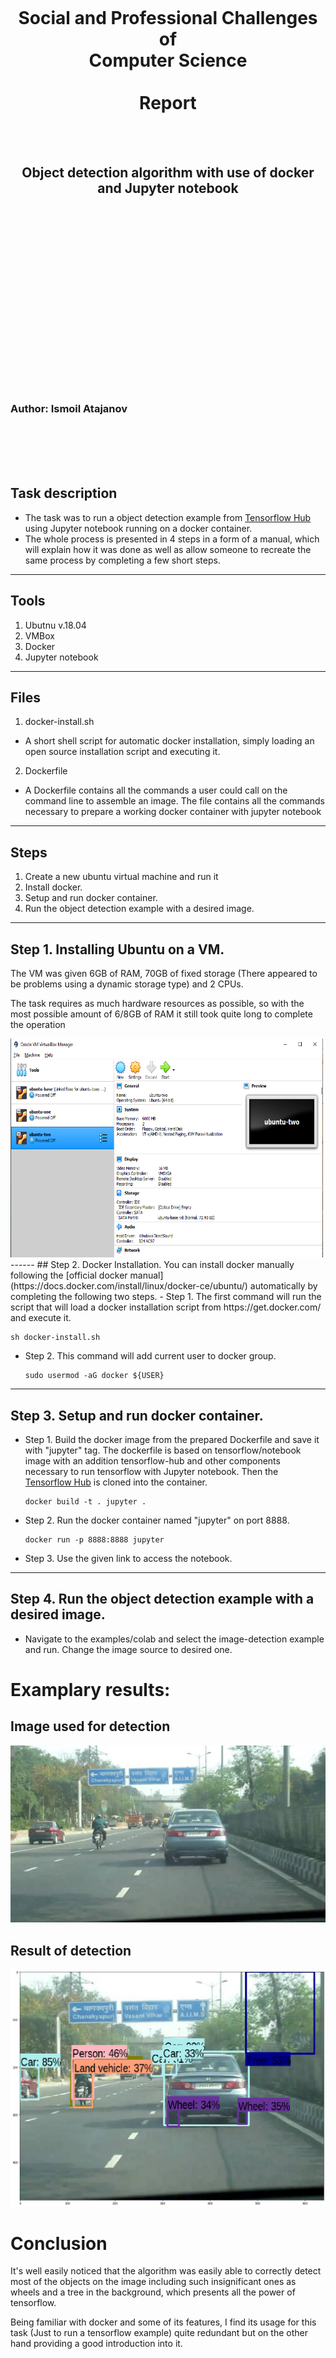 <br/><br/><br/><br/><br/><br/><br/><br/>
<h1 align=center>Social and Professional Challenges of<br>
Computer Science<br/><br/>Report</h1><br/><br/>
<h2 align=center>Object detection algorithm with use of docker <br/>and Jupyter notebook</h2>
<br/><br/><br/><br/><br/><br/><br/><br/><br/><br/><br/><br/><br/><br/><br/><br/><br/>
  <h3>Author: Ismoil Atajanov</h3>
  <br/><br/><br/><br/>
  
## Task description
- The task was to run a object detection example from [Tensorflow Hub](https://github.com/tensorflow/hub.git) using Jupyter notebook running on a docker container.
- The whole process is presented in 4 steps in a form of a manual, which will explain how it was done as well as allow someone to recreate the same process by completing a few short steps.
------
## Tools
1. Ubutnu v.18.04
2. VMBox
3. Docker
4. Jupyter notebook
------
## Files
1. docker-install.sh 
  - A short shell script for automatic docker installation, simply loading an open source installation script and executing it.
2. Dockerfile
  - A Dockerfile contains all the commands a user could call on the command line to assemble an image. The file contains all the commands necessary to prepare a working docker container with jupyter notebook
------
## Steps
1. Create a new ubuntu virtual machine and run it
2. Install docker.
3. Setup and run docker container.
4. Run the object detection example with a desired image.
------
## Step 1. Installing Ubuntu on a VM.
<p>The VM was given 6GB of RAM, 70GB of fixed storage (There appeared to be problems using a dynamic storage type) and 2 CPUs.</p>
<p>The task requires as much hardware resources as possible, so with the most possible amount of 6/8GB of RAM it still took quite long to complete the operation</p>
<img src="https://github.com/Ismail11270/docker-tensorflow/blob/master/images/vm-sh.png" height=350px width=500x/>
------
## Step 2. Docker Installation. You can install docker manually following the [official docker manual](https://docs.docker.com/install/linux/docker-ce/ubuntu/) automatically by completing the following two steps.
- Step 1. The first command will run the script that will load a docker installation script from https://get.docker.com/ and execute it.
  
  ```console
  sh docker-install.sh
  ```
  
  
- Step 2. This command will add current user to docker group.
  ```console
  sudo usermod -aG docker ${USER}
  ```
------
## Step 3. Setup and run docker container.
- Step 1. Build the docker image from the prepared Dockerfile and save it with "jupyter" tag. The dockerfile is based on tensorflow/notebook image with an addition tensorflow-hub and other components necessary to run tensorflow with Jupyter notebook. Then the [Tensorflow Hub](https://github.com/tensorflow/hub.git) is cloned into the container.

  ```console
  docker build -t . jupyter . 
  ```
- Step 2. Run the docker container named "jupyter" on port 8888. 
  ```console
  docker run -p 8888:8888 jupyter
  ```
 - Step 3. Use the given link to access the notebook.
------
## Step 4. Run the object detection example with a desired image.
- Navigate to the examples/colab and select the image-detection example and run. Change the image source to desired one.

# Examplary results:

##  Image used for detection
  <img src="https://github.com/Ismail11270/docker-tensorflow/blob/master/images/image2undected.jpg?raw=true"/>
  
##  Result of detection
  <img src="https://github.com/Ismail11270/docker-tensorflow/blob/master/images/image2detected.png?raw=true"/>
  
# Conclusion
  <p>It's well easily noticed that the algorithm was easily able to correctly detect most of the objects on the image including such insignificant ones as wheels and a tree in the background, which presents all the power of tensorflow.</p> 
  <p>Being familiar with docker and some of its features, I find its usage for this task (Just to run a tensorflow example) quite redundant but on the other hand providing a good introduction into it.</p> 
  <p>The usage of jupyter notebook allowed a much better understanding of the algorithm having it seperated into steps, and being able to execute only the parts of the algorithm that need to be.</p>
  
## Source Code:
------
### docker-install.sh
  ```console
    
  #!/bin/sh

  sudo apt install curl -y
  curl -fsSL https://get.docker.com -o get-docker.sh
  sh get-docker.sh
  ```
------
### Dockerfile
  ```console
  FROM jupyter/tensorflow-notebook

  USER root

  RUN apt update
  RUN pip install pillow tf-nightly-gpu-2.0-preview tensorflow-hub
  RUN git clone https://github.com/tensorflow/hub.git

  EXPOSE 8888

  # Switch back to jovyan(Jupyter Notebook User) to avoid accidental container runs as root.
  USER $NB_UID

  CMD jupyter notebook
  ```





